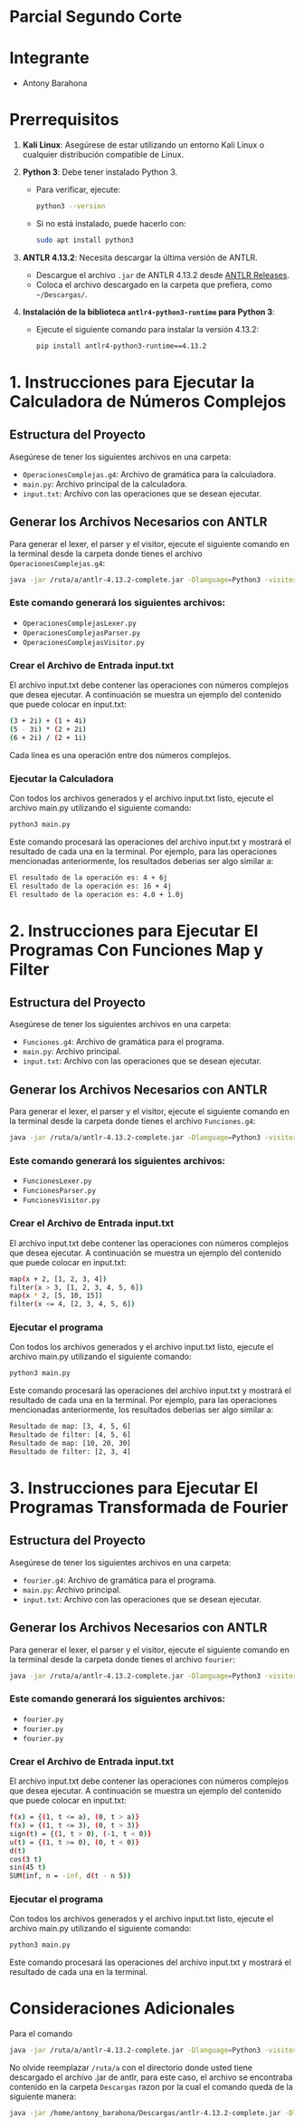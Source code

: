 # Parcial Segundo Corte

# Integrante
- Antony Barahona

# Prerrequisitos

1. **Kali Linux**: Asegúrese de estar utilizando un entorno Kali Linux o cualquier distribución compatible de Linux.
2. **Python 3**: Debe tener instalado Python 3.
   - Para verificar, ejecute:
     ```bash
     python3 --version
     ```
   - Si no está instalado, puede hacerlo con:
     ```bash
     sudo apt install python3
     ```
4. **ANTLR 4.13.2**: Necesita descargar la última versión de ANTLR.
   - Descargue el archivo `.jar` de ANTLR 4.13.2 desde [ANTLR Releases](https://www.antlr.org/download.html).
   - Coloca el archivo descargado en la carpeta que prefiera, como `~/Descargas/`.

5. **Instalación de la biblioteca `antlr4-python3-runtime` para Python 3**:
   - Ejecute el siguiente comando para instalar la versión 4.13.2:
     ```bash
     pip install antlr4-python3-runtime==4.13.2
     ```

# 1. Instrucciones para Ejecutar la Calculadora de Números Complejos

## Estructura del Proyecto

Asegúrese de tener los siguientes archivos en una carpeta:
- `OperacionesComplejas.g4`: Archivo de gramática para la calculadora.
- `main.py`: Archivo principal de la calculadora.
- `input.txt`: Archivo con las operaciones que se desean ejecutar.

## Generar los Archivos Necesarios con ANTLR

Para generar el lexer, el parser y el visitor, ejecute el siguiente comando en la terminal desde la carpeta donde tienes el archivo `OperacionesComplejas.g4`:

```bash
java -jar /ruta/a/antlr-4.13.2-complete.jar -Dlanguage=Python3 -visitor OperacionesComplejas.g4
```

### Este comando generará los siguientes archivos:

- `OperacionesComplejasLexer.py`
- `OperacionesComplejasParser.py`
- `OperacionesComplejasVisitor.py`

### Crear el Archivo de Entrada input.txt
El archivo input.txt debe contener las operaciones con números complejos que desea ejecutar. A continuación se muestra un ejemplo del contenido que puede colocar en input.txt:

```bash
(3 + 2i) + (1 + 4i)
(5 - 3i) * (2 + 2i)
(6 + 2i) / (2 + 1i)
```
Cada línea es una operación entre dos números complejos.

### Ejecutar la Calculadora
Con todos los archivos generados y el archivo input.txt listo, ejecute el archivo main.py utilizando el siguiente comando:

```bash
python3 main.py
```
Este comando procesará las operaciones del archivo input.txt y mostrará el resultado de cada una en la terminal. Por ejemplo, para las operaciones mencionadas anteriormente, los resultados deberias ser algo similar a:

```bash
El resultado de la operación es: 4 + 6j
El resultado de la operación es: 16 + 4j
El resultado de la operación es: 4.0 + 1.0j
```

# 2. Instrucciones para Ejecutar El Programas Con Funciones Map y Filter

## Estructura del Proyecto

Asegúrese de tener los siguientes archivos en una carpeta:
- `Funciones.g4`: Archivo de gramática para el programa.
- `main.py`: Archivo principal.
- `input.txt`: Archivo con las operaciones que se desean ejecutar.

## Generar los Archivos Necesarios con ANTLR

Para generar el lexer, el parser y el visitor, ejecute el siguiente comando en la terminal desde la carpeta donde tienes el archivo `Funciones.g4`:

```bash
java -jar /ruta/a/antlr-4.13.2-complete.jar -Dlanguage=Python3 -visitor Funciones.g4
```

### Este comando generará los siguientes archivos:

- `FuncionesLexer.py`
- `FuncionesParser.py`
- `FuncionesVisitor.py`

### Crear el Archivo de Entrada input.txt
El archivo input.txt debe contener las operaciones con números complejos que desea ejecutar. A continuación se muestra un ejemplo del contenido que puede colocar en input.txt:

```bash
map(x + 2, [1, 2, 3, 4])
filter(x > 3, [1, 2, 3, 4, 5, 6])
map(x * 2, [5, 10, 15])
filter(x <= 4, [2, 3, 4, 5, 6])
```

### Ejecutar el programa
Con todos los archivos generados y el archivo input.txt listo, ejecute el archivo main.py utilizando el siguiente comando:

```bash
python3 main.py
```
Este comando procesará las operaciones del archivo input.txt y mostrará el resultado de cada una en la terminal. Por ejemplo, para las operaciones mencionadas anteriormente, los resultados deberias ser algo similar a:

```bash
Resultado de map: [3, 4, 5, 6]
Resultado de filter: [4, 5, 6]
Resultado de map: [10, 20, 30]
Resultado de filter: [2, 3, 4]
```

# 3. Instrucciones para Ejecutar El Programas Transformada de Fourier

## Estructura del Proyecto

Asegúrese de tener los siguientes archivos en una carpeta:
- `fourier.g4`: Archivo de gramática para el programa.
- `main.py`: Archivo principal.
- `input.txt`: Archivo con las operaciones que se desean ejecutar.

## Generar los Archivos Necesarios con ANTLR

Para generar el lexer, el parser y el visitor, ejecute el siguiente comando en la terminal desde la carpeta donde tienes el archivo `fourier`:

```bash
java -jar /ruta/a/antlr-4.13.2-complete.jar -Dlanguage=Python3 -visitor fourier.g4
```

### Este comando generará los siguientes archivos:

- `fourier.py`
- `fourier.py`
- `fourier.py`

### Crear el Archivo de Entrada input.txt
El archivo input.txt debe contener las operaciones con números complejos que desea ejecutar. A continuación se muestra un ejemplo del contenido que puede colocar en input.txt:

```bash
f(x) = {(1, t <= a), (0, t > a)}
f(x) = {(1, t <= 3), (0, t > 3)}
sign(t) = {(1, t > 0), (-1, t < 0)}
u(t) = {(1, t >= 0), (0, t < 0)}
d(t)
cos(3 t)
sin(45 t)
SUM(inf, n = -inf, d(t - n 5))
```

### Ejecutar el programa
Con todos los archivos generados y el archivo input.txt listo, ejecute el archivo main.py utilizando el siguiente comando:

```bash
python3 main.py
```
Este comando procesará las operaciones del archivo input.txt y mostrará el resultado de cada una en la terminal. 

# Consideraciones Adicionales

Para el comando 
```bash
java -jar /ruta/a/antlr-4.13.2-complete.jar -Dlanguage=Python3 -visitor fourier.g4
```

No olvide reemplazar `/ruta/a` con el directorio donde usted tiene descargado el archivo .jar de antlr, para este caso, el archivo se encontraba contenido en la carpeta `Descargas` razon por la cual el comando queda de la siguiente manera:
```bash
java -jar /home/antony_barahona/Descargas/antlr-4.13.2-complete.jar -Dlanguage=Python3 NombrePrograma.g4
```

